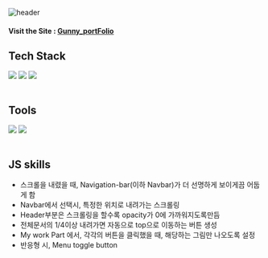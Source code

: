 ![header](https://capsule-render.vercel.app/api?type=wave&color=auto&height=300&section=header&text=Gunny_%20portFolio&fontSize=90)

#### Visit the Site : <span>[Gunny_portFolio](https://rudmoon.github.io/Gunny_portfolio/)</span>



## Tech Stack
<div>
 <img src="https://img.shields.io/badge/HTML5-orange?style=flat&logo=HTML5&logoColor=white"/>
 <img src="https://img.shields.io/badge/CSS3-blue?style=flat&logo=CSS3&logoColor=white"/>
 <img src="https://img.shields.io/badge/JavaScript-yellow?style=flat&logo=JavaScript&logoColor=white"/>
</div>
</br>

## Tools
<div>
 <img src="https://img.shields.io/badge/Visual Studio Code-skyblue?style=flat&logo=Visual Studio Code&logoColor=white"/>
 <img src="https://img.shields.io/badge/GitHub-black?style=flat&logo=GitHub&logoColor=white"/>
</div>
</br>

## JS skills
* 스크롤을 내렸을 때, Navigation-bar(이하 Navbar)가 더 선명하게 보이게끔 어둡게 함
* Navbar에서 선택시, 특정한 위치로 내려가는 스크롤링
* Header부분은 스크롤링을 할수록 opacity가 0에 가까워지도록만듬
* 전체문서의 1/4이상 내려가면 자동으로 top으로 이동하는 버튼 생성
* My work Part 에서, 각각의 버튼을 클릭했을 때, 해당하는 그림만 나오도록 설정
* 반응형 시, Menu toggle button


